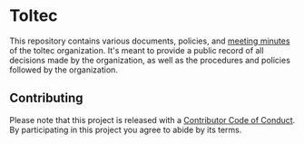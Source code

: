 # Toltec

This repository contains various documents, policies, and [meeting minutes](meetings) of the toltec organization. It's meant to provide a public record of all decisions made by the organization, as well as the procedures and policies followed by the organization.

## Contributing

Please note that this project is released with a [Contributor Code of Conduct](docs/code_of_conduct.md). By participating in this project you agree to abide by its terms.
